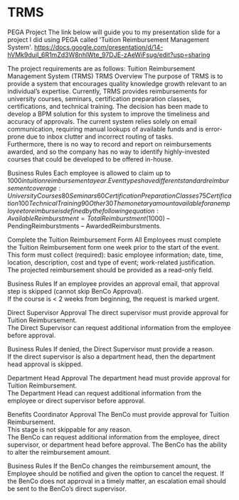 # TRMS
PEGA Project
The link below will guide you to my presentation slide for a project I did using PEGA called 'Tuition Reimbursement Management System'.
https://docs.google.com/presentation/d/14-hVMk9dujI_6R1mZd3W8nhlWte_97DJE-zAeWiFsug/edit?usp=sharing

The project requirements are as follows:
Tuition Reimbursement Management System (TRMS)
TRMS Overview
The purpose of TRMS is to provide a system that encourages quality knowledge growth relevant to an individual’s expertise.
Currently, TRMS provides reimbursements for university courses, seminars, certification preparation classes, certifications, and technical training. 
The decision has been made to develop a BPM solution for this system to improve the timeliness and accuracy of approvals. 
The current system relies solely on email communication, requiring manual lookups of available funds and is error-prone due to inbox clutter and incorrect routing of tasks.  
Furthermore, there is no way to record and report on reimbursements awarded, and so the company has no way to identify highly-invested courses that could be developed to be offered in-house.

Business Rules
Each employee is allowed to claim up to $1000 in tuition reimbursement a year.   
Event types have different standard reimbursement coverage: 
University Courses                  80%
Seminars                            60%
Certification Preparation Classes   75%
Certification                       100%
Technical Training                  90%
Other                               30%  
The monetary amount available for an employee to reimburse is defined by the following equation:
AvailableReimburstment = TotalReimburstment ($1000) – PendingReimburstments – AwardedReimburstments.  

Complete the Tuition Reimbursement Form
All Employees must complete the Tuition Reimbursement form one week prior to the start of the event.  
This form must collect (required): basic employee information; date, time, location, description, cost and type of event; work-related justification.  
The projected reimbursement should be provided as a read-only field.

Business Rules
If an employee provides an approval email, that approval step is skipped (cannot skip BenCo Approval).  
If the course is < 2 weeks from beginning, the request is marked urgent.

Direct Supervisor Approval
The direct supervisor must provide approval for Tuition Reimbursement.  
The Direct Supervisor can request additional information from the employee before approval. 

Business Rules
If denied, the Direct Supervisor must provide a reason.  
If the direct supervisor is also a department head, then the department head approval is skipped.  

Department Head Approval
The department head must provide approval for Tuition Reimbursement.  
The Department Head can request additional information from the employee or direct supervisor before approval.

Benefits Coordinator Approval
The BenCo must provide approval for Tuition Reimbursement.   
This stage is not skippable for any reason.  
The BenCo can request additional information from the employee, direct supervisor, or department head before approval. 
The BenCo has the ability to alter the reimbursement amount.

Business Rules
If the BenCo changes the reimbursement amount, the Employee should be notified and given the option to cancel the request. 
If the BenCo does not approval in a timely matter, an escalation email should be sent to the BenCo’s direct supervisor.  


